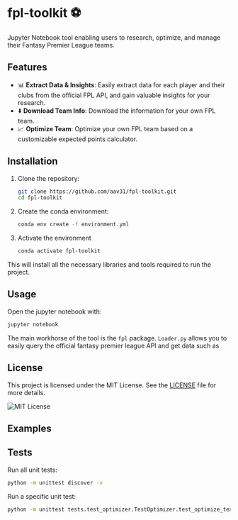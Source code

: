# fpl-toolkit ⚽

Jupyter Notebook tool enabling users to research, optimize, and manage their Fantasy Premier League teams.

## Features

- 📊 **Extract Data & Insights**: Easily extract data for each player and their clubs from the official FPL API, and gain valuable insights for your research.
- ⬇️ **Download Team Info**: Download the information for your own FPL team.
- 📈 **Optimize Team**: Optimize your own FPL team based on a customizable expected points calculator.



## Installation
1. Clone the repository:
   ```bash
   git clone https://github.com/aav31/fpl-toolkit.git
   cd fpl-toolkit
   ```
2. Create the conda environment:
   ```bash
   conda env create -f environment.yml
   ```
3. Activate the environment
   ```bash
   conda activate fpl-toolkit
   ```

This will install all the necessary libraries and tools required to run the project.

## Usage
Open the jupyter notebook with:
```bash
jupyter notebook
```

The main workhorse of the tool is the `fpl` package.
`Loader.py` allows you to easily query the official fantasy premier league API and get data such as


## License

This project is licensed under the MIT License. See the [LICENSE](LICENSE) file for more details.

![MIT License](https://img.shields.io/badge/License-MIT-yellow.svg)

## Examples

## Tests
Run all unit tests:
```bash
python -m unittest discover -v
```
Run a specific unit test:
```bash
python -m unittest tests.test_optimizer.TestOptimizer.test_optimize_team
```

